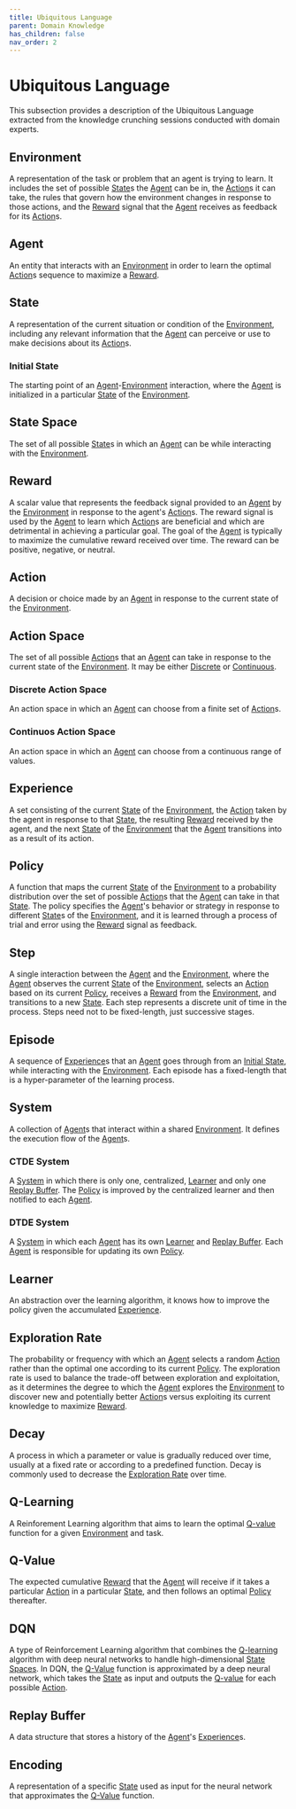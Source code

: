 ```yaml
---
title: Ubiquitous Language
parent: Domain Knowledge
has_children: false
nav_order: 2
---
```


# Ubiquitous Language

This subsection provides a description of the Ubiquitous Language extracted from the knowledge crunching sessions conducted with domain experts.

## Environment
A representation of the task or problem that an agent is trying to learn. It includes the set of possible [State](#state)s the [Agent](#agent) can be in, the [Action](#action)s it can take, the rules that govern how the environment changes in response to those actions, and the [Reward](#reward) signal that the [Agent](#agent) receives as feedback for its [Action](#action)s.

## Agent
An entity that interacts with an [Environment](#environment) in order to learn the optimal [Action](#action)s sequence to maximize a [Reward](#reward).

## State
A representation of the current situation or condition of the [Environment](#environment), including any relevant information that the [Agent](#agent) can perceive or use to make decisions about its [Action](#action)s.

### Initial State
The starting point of an [Agent](#agent)-[Environment](#environment) interaction, where the [Agent](#agent) is initialized in a particular [State](#state) of the [Environment](#environment).

## State Space
The set of all possible [State](#state)s in which an [Agent](#agent) can be while interacting with the [Environment](#environment). 

## Reward 
A scalar value that represents the feedback signal provided to an [Agent](#agent) by the [Environment](#environment) in response to the agent's [Action](#action)s. The reward signal is used by the [Agent](#agent) to learn which [Action](#action)s are beneficial and which are detrimental in achieving a particular goal. The goal of the [Agent](#agent) is typically to maximize the cumulative reward received over time. The reward can be positive, negative, or neutral.

## Action
A decision or choice made by an [Agent](#agent) in response to the current state of the [Environment](#environment).

## Action Space
The set of all possible [Action](#action)s that an [Agent](#agent) can take in response to the current state of the [Environment](#environment). It may be either [Discrete](#discrete-action-space) or [Continuous](#continuos-action-space).

### Discrete Action Space
An action space in which an [Agent](#agent) can choose from a finite set of [Action](#action)s.

### Continuos Action Space
An action space in which an [Agent](#agent) can choose from a continuous range of values.

## Experience
A set consisting of the current [State](#state) of the [Environment](#environment), the [Action](#action) taken by the agent in response to that [State](#state), the resulting [Reward](#reward) received by the agent, and the next [State](#State) of the [Environment](#environment) that the [Agent](#agent) transitions into as a result of its action.

## Policy
A function that maps the current [State](#state) of the [Environment](#environment) to a probability distribution over the set of possible [Action](#action)s that the [Agent](#agent) can take in that [State](#state). The policy specifies the [Agent](#agent)'s behavior or strategy in response to different [State](#state)s of the [Environment](#environment), and it is learned through a process of trial and error using the [Reward](#reward) signal as feedback.

## Step
A single interaction between the [Agent](#agent) and the [Environment](#environment), where the [Agent](#agent) observes the current [State](#state) of the [Environment](#environment), selects an [Action](#action) based on its current [Policy](#policy), receives a [Reward](#reward) from the [Environment](#environment), and transitions to a new [State](#state). Each step represents a discrete unit of time in the process. Steps need not to be fixed-length, just successive stages.

## Episode
A sequence of [Experience](#experience)s that an [Agent](#agent) goes through from an [Initial State](#initial-state), while interacting with the [Environment](#environment). Each episode has a fixed-length that is a hyper-parameter of the learning process.

## System
A collection of [Agent](#agent)s that interact within a shared [Environment](#environment). It defines the execution flow of the [Agent](#agent)s.

### CTDE System
A [System](#system) in which there is only one, centralized, [Learner](#learner) and only one [Replay Buffer](#replay-buffer). The [Policy](#policy) is 
improved by the centralized learner and then notified to each [Agent](#agent).

### DTDE System
A [System](#system) in which each [Agent](#agent) has its own [Learner](#learner) and [Replay Buffer](#replay-buffer). Each [Agent](#agent) is responsible
for updating its own [Policy](#policy).

## Learner
An abstraction over the learning algorithm, it knows how to improve the policy given the accumulated [Experience](#experience).

## Exploration Rate
The probability or frequency with which an [Agent](#agent) selects a random [Action](#action) rather than the optimal one according to its current [Policy](#policy). The exploration rate is used to balance the trade-off between exploration and exploitation, as it determines the degree to which the [Agent](#agent) explores the [Environment](#environment) to discover new and potentially better [Action](#action)s versus exploiting its current knowledge to maximize [Reward](#reward).

## Decay
A process in which a parameter or value is gradually reduced over time, usually at a fixed rate or according to a predefined function. Decay is commonly used to decrease the [Exploration Rate](#exploration-rate) over time. 

## Q-Learning
A Reinforement Learning algorithm that aims to learn the optimal [Q-value](#q-value) function for a given [Environment](#environment) and task.

## Q-Value
The expected cumulative [Reward](#reward) that the [Agent](#agent) will receive if it takes a particular [Action](#action) in a particular [State](#state), and then follows an optimal [Policy](#policy) thereafter.

## DQN
A type of Reinforcement Learning algorithm that combines the [Q-learning](#q-learning) algorithm with deep neural networks to handle high-dimensional [State Spaces](#state-space). In DQN, the [Q-Value](#q-value) function is approximated by a deep neural network, which takes the [State](#state) as input and outputs the [Q-value](#q-value) for each possible [Action](#action).

## Replay Buffer
A data structure that stores a history of the [Agent](#agent)'s [Experience](#experience)s. 

## Encoding
A representation of a specific [State](#state) used as input for the neural network that approximates the [Q-Value](#q-value) function.
 
